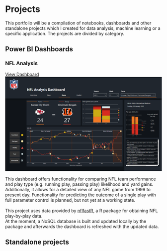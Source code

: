 # Projects
<p>This portfolio will be a compilation of notebooks, dashboards and other standalone projects which I created for data analysis, machine learning or a specific application. The projects are divided by category.</p>

## Power BI Dashboards
### NFL Analysis

[View Dashboard](https://app.powerbi.com/view?r=eyJrIjoiYmMyYWY2ZjgtNGM1ZC00ZGVjLWFhODMtYTY5OTM0N2I1YmJmIiwidCI6IjhkZWQ3ODVjLTJiYTYtNGIxYS05NmUyLWY3NGFiZTk2MWFiZCIsImMiOjh9)
<br>
![NFL Dashboard game view](https://github.com/epaunonen/epaunonen.github.io/blob/main/Assets/NFL/NFL_1.PNG?raw=true "Game view")

This dashboard offers functionality for comparing NFL team performance and play type (e.g. running play, passing play) likelihood and yard gains.
Additionally, it allows for a detailed view of any NFL game from 1999 to present day.
Functionality for predicting the outcome of a single play with full parameter control is planned, but not yet at a working state.<br>
<br>
This project uses data provided by [nflfastR](https://www.nflfastr.com/index.html), a R package for obtaining NFL play-by-play data.<br>
At the moment, a NoSQL database is built and updated locally by the package and afterwards the dashboard is refreshed with the updated data.<br>

## Standalone projects
